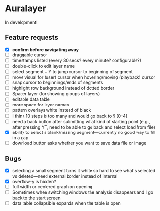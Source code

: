 # Auralayer

In development!

## Feature requests

- [x] **confirm before navigating away**
- [ ] draggable cursor
- [ ] timestamps listed (every 30 secs? every minute? configurable?)
- [ ] double-click to edit layer name
- [ ] select segment + Y to jump cursor to beginning of segment
- [ ] [move visual for (user) cursor](https://developer.mozilla.org/en-US/docs/Web/CSS/cursor) when hovering/moving (playback) cursor
- [ ] snap cursor to beginnings/ends of segments
- [ ] highlight row background instead of dotted border
- [ ] Spacer layer (for showing groups of layers)
- [ ] editable data table
- [ ] more space for layer names
- [ ] pattern overlays white instead of black
- [ ] I think 10 steps is too many and would go back to 5 (0–4)
- [ ] need a back button after submitting what kind of starting point (e.g., after pressing YT, need to be able to go back and select load from file)
- [x] ability to select a blank/missing segment—currently no good way to fill in a gap
- [ ] download button asks whether you want to save data file or image

## Bugs 

- [x] selecting a small segment turns it white so hard to see what's selected vs deleted—need external border instead of internal
- [x] overflow-y is hidden?
- [ ] full width or centered graph on opening
- [ ] Sometimes when switching windows the analysis disappears and I go back to the start screen
- [ ] data table collapsible expands when the table is open

